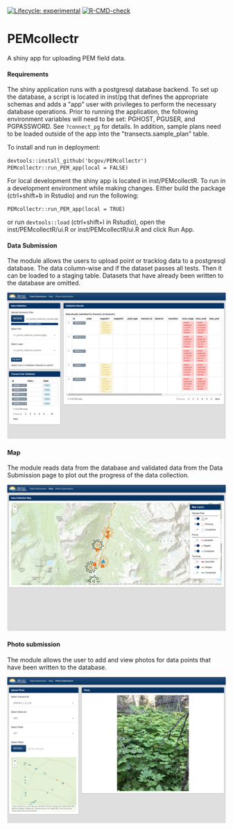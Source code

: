 <!-- badges: start -->
[![Lifecycle: experimental](https://img.shields.io/badge/lifecycle-experimental-orange.svg)](https://lifecycle.r-lib.org/articles/stages.html#experimental)
[![R-CMD-check](https://github.com/bcgov/PEMcollectr/actions/workflows/R-CMD-check.yaml/badge.svg)](https://github.com/bcgov/PEMcollectr/actions/workflows/R-CMD-check.yaml)
<!-- badges: end -->

# PEMcollectr
A shiny app for uploading PEM field data.

#### Requirements

The shiny application runs with a postgresql database backend. To set up the 
database, a script is located in inst/pg that defines the appropriate 
schemas and adds a "app" user with privileges to perform the necessary 
database operations. Prior to running the application, the following 
environment variables will need to be set: PGHOST, PGUSER, and PGPASSWORD. 
See `?connect_pg` for details. In addition, sample plans need to be loaded 
outside of the app into the "transects.sample_plan" table. 

To install and run in deployment:

```
devtools::install_github('bcgov/PEMcollectr')
PEMcollectr::run_PEM_app(local = FALSE)
```

For local development the shiny app is located in inst/PEMcollectR. 
To run in a development environment while making changes. Either 
build the package (ctrl+shift+b in Rstudio) and run the following:

```
PEMcollectr::run_PEM_app(local = TRUE)
```

or run `devtools::load` (ctrl+shift+l in Rstudio), open the 
inst/PEMcollectR/ui.R or inst/PEMcollectR/ui.R and click Run App.


#### Data Submission

The module allows the users to upload point or tracklog data to a postgresql 
database. The data column-wise and if the dataset passes all tests. Then 
it can be loaded to a staging table. Datasets that have already been written to 
the database are omitted.

![](man/figures/data-submission.png)

#### Map

The module reads data from the database and validated data from the Data 
Submission page to plot out the progress of the data collection. 

![](man/figures/map.png)


#### Photo submission

The module allows the user to add and view photos for data points that have 
been written to the database.

![](man/figures/photo-submission.png)

